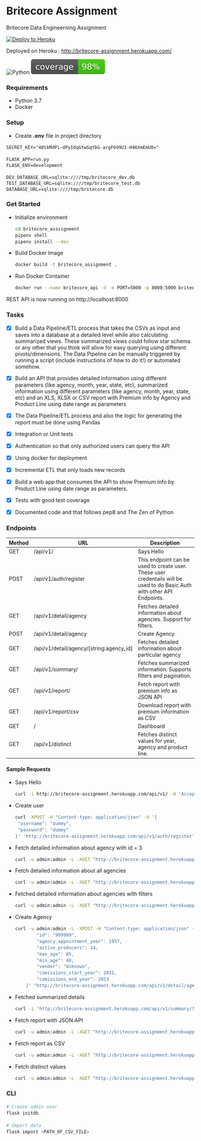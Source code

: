 # Britecore Assignment

Britecore Data Engineerning Assignment

[![Deploy to Heroku](https://www.herokucdn.com/deploy/button.png)](http://britecore-assignment.herokuapp.com/)

Deployed on Heroku : http://britecore-assignment.herokuapp.com/

![Python](https://img.shields.io/badge/python-3.7-blue.svg)
![Code Coverage](coverage.svg)

### Requirements

- Python 3.7
- Docker

### Setup

- Create **.env** file in project directory

```
SECRET_KEY="48tkMdPi-dPyIdqGtwGqYbG-argF699U1-H46XmEmU0="

FLASK_APP=run.py
FLASK_ENV=development

DEV_DATABASE_URL=sqlite:////tmp/britecore_dev.db
TEST_DATABASE_URL=sqlite:////tmp/britecore_test.db
DATABASE_URL=sqlite:////tmp/britecore.db
```

### Get Started

- Initialize environment
  
  ```bash
  cd britecore_asssignment
  pipenv shell
  pipenv install --dev
  ```

- Build Docker Image
  
  ```bash
  docker build -t britecore_assignment .
  ```

- Run Docker Container
  
  ```bash
  docker run --name britecore_api -d -e PORT=5000 -p 8000:5000 britecore_assignment:latest
  ```

REST API is now running on http://localhost:8000

### Tasks

- [x] Build a Data Pipeline/ETL process that takes the CSVs as input and saves into a database at a detailed level while also calculating summarized views. These summarized views could follow star schema or any other that you think will allow for easy querying using different pivots/dimensions. The Data Pipeline can be manually triggered by running a script (include instructions of how to do it!) or automated somehow.  

- [x] Build an API that provides detailed information using different parameters (like agency, month, year, state, etc), summarized information using different parameters (like agency, month, year, state, etc) and an XLS, XLSX or CSV report with Premium info by Agency and Product Line using date range as parameters

- [x] The Data Pipeline/ETL process and also the logic for generating the report must be done using Pandas

- [x] Integration or Unit tests

- [x] Authentication so that only authorized users can query the API

- [x] Using docker for deployment

- [x] Incremental ETL that only loads new records

- [x] Build a web app that consumes the API to show Premium info by Product Line using date range as parameters.

- [x] Tests with good test coverage

- [x] Documented code and that follows pep8 and The Zen of Python

### Endpoints

| Method | URL                                      | Description                                                                                                              |
| ------ | ---------------------------------------- | ------------------------------------------------------------------------------------------------------------------------ |
| GET    | /api/v1/                                 | Says Hello                                                                                                               |
| POST   | /api/v1/auth/register                    | This endpoint can be used to create user. These user credentails will be used to do Basic Auth with other API Endpoints. |
| GET    | /api/v1/detail/agency                    | Fetches detailed information about agencies. Support for filters.                                                        |
| POST   | /api/v1/detail/agency                    | Create Agency                                                                                                            |
| GET    | /api/v1/detail/agency/[string:agency_id] | Fetches detailed information about particular agency                                                                     |
| GET    | /api/v1/summary/                         | Fetches summarized information. Supports filters and pagination.                                                         |
| GET    | /api/v1/report/                           | Fetch report with premium info as JSON API                                                                               |
| GET    | /api/v1/report/csv                       | Download report with premium information as CSV                                                                          |
| GET    | /                                        | Dashboard                                                                                                                |
| GET    | /api/v1/distinct                         | Fetches distinct values for year, agency and product line.                                                               |

#### Sample Requests

- Says Hello
  
  ```bash
  curl -i http://britecore-assignment.herokuapp.com/api/v1/ -H 'Accept: application/json'
  ```

- Create user
  
  ```bash
  curl -XPOST -H "Content-type: application/json" -d '{
   "username": "dummy",
   "password": "dummy"
  }' 'http://britecore-assignment.herokuapp.com/api/v1/auth/register'
  ```

- Fetch detailed information about agency with id = 3
  
  ```bash
  curl -u admin:admin -L -XGET "http://britecore-assignment.herokuapp.com/api/v1/detail/agency/3"
  ```

- Fetch detailed information about all agencies 
  
  ```bash
  curl -u admin:admin -L -XGET "http://britecore-assignment.herokuapp.com/api/v1/detail/agency"
  ```

- Fetched detailed information about agencies with filters
  
  ```bash
  curl -u admin:admin -L -XGET "http://britecore-assignment.herokuapp.com/api/v1/detail/agency?agency_appointment_year=1957"
  ```

- Create Agency
  
  ```bash
  curl -u admin:admin -L -XPOST -H "Content-type: application/json" -d '{
          "id": "999999",
          "agency_appointment_year": 1957,
          "active_producers": 14,
          "max_age": 85,
          "min_age": 48,
          "vendor": "Unknown",
          "comissions_start_year": 2011,
          "comissions_end_year": 2013
      }' "http://britecore-assignment.herokuapp.com/api/v1/detail/agency"
  ```

- Fetched summarized details
  
  ```bash
  curl -i 'http://britecore-assignment.herokuapp.com/api/v1/summary/?agency=3&year=2005' -H 'Accept: application/json' --user admin:admin
  ```

- Fetch report with JSON API
  
  ```bash
  curl -u admin:admin -L -XGET "http://britecore-assignment.herokuapp.com/api/v1/report/?group_by=year&start_year=2005&end_year=2007"
  ```

- Fetch report as CSV
  
  ```bash
  curl -u admin:admin -L -XGET "http://britecore-assignment.herokuapp.com/api/v1/report/csv?group_by=year&start_year=2005&end_year=2007"
  ```

- Fetch distinct values
  
  ```bash
  curl -u admin:admin -L -XGET "http://britecore-assignment.herokuapp.com/api/v1/distinct"
  ```

### CLI

```bash
# Create admin user
flask initdb

# Import data
flask import <PATH_OF_CSV_FILE>
```
